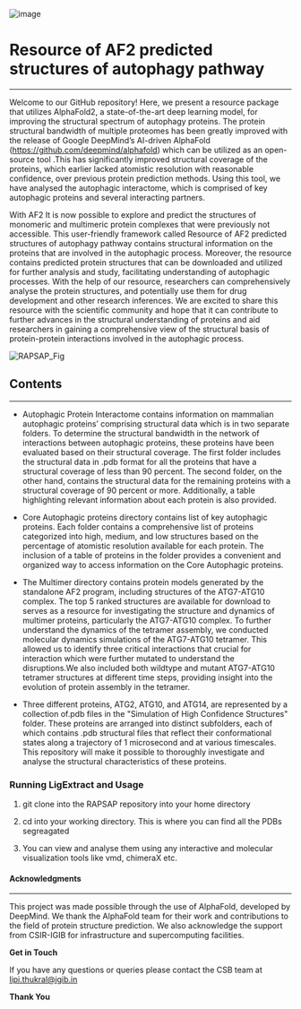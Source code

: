 ![image](https://user-images.githubusercontent.com/65184350/229837923-8815daae-fdcc-45fe-8e59-e5e78e580ed4.png)

# **Resource of AF2 predicted structures of autophagy pathway**
***
Welcome to our GitHub repository! Here, we present a resource package that utilizes AlphaFold2, a state-of-the-art deep learning model, for improving the structural spectrum of autophagy proteins. The protein structural bandwidth of multiple proteomes has been greatly improved with the release of Google DeepMind’s AI-driven AlphaFold (https://github.com/deepmind/alphafold) which can be utilized as an open-source tool .This  has significantly improved structural coverage of the proteins, which earlier lacked atomistic resolution with reasonable confidence, over previous protein prediction methods. Using this tool, we have analysed the autophagic interactome, which is comprised of key autophagic proteins and several interacting partners.

With AF2 It is now possible to explore and predict the structures of monomeric and multimeric protein complexes that were previously not accessible. 
This user-friendly framework called Resource of AF2 predicted structures of autophagy pathway contains structural information on the proteins that are involved in the autophagic process. Moreover, the resource contains predicted protein structures that can be downloaded and utilized for further analysis and study, facilitating understanding of autophagic processes. With the help of our resource, researchers can comprehensively analyse the protein structures, and potentially use them for drug development and other research inferences. We are excited to share this resource with the scientific community and hope that it can contribute to further advances in the structural understanding of proteins and aid researchers in gaining a comprehensive view of the structural basis of protein-protein interactions involved in the autophagic process.


![RAPSAP_Fig](https://user-images.githubusercontent.com/65184350/229787425-64bf8d7b-4fa6-46c0-8623-86a652d126a1.png)


## **Contents**
***
* Autophagic Protein Interactome contains information on mammalian autophagic proteins’  comprising structural data which  is in two separate folders. To determine the structural bandwidth in the network of interactions between autophagic proteins, these proteins have been evaluated based on their structural coverage. The first folder includes the structural data in .pdb format for all the proteins that have a structural coverage of less than 90 percent. The second folder, on the other hand, contains the structural data for the remaining proteins with a structural coverage of 90 percent or more. Additionally, a table highlighting relevant information about each protein is also provided.

* Core Autophagic proteins directory contains list of key autophagic proteins. Each folder contains a comprehensive list of proteins categorized into high, medium, and low structures based on the percentage of atomistic resolution available for each protein. The inclusion of a table of proteins in the folder provides a convenient and organized way to access information on the Core Autophagic proteins.

* The Multimer directory contains protein models generated by the standalone AF2 program, including structures of the ATG7-ATG10 complex. The top 5 ranked structures are available for download to serves as a resource for investigating the structure and dynamics of multimer proteins, particularly the ATG7-ATG10 complex. To further understand the dynamics of the tetramer assembly, we conducted molecular dynamics simulations of the ATG7-ATG10 tetramer. This allowed us to identify three critical interactions that crucial for interaction which were further mutated to understand the disruptions.We also included both wildtype and mutant ATG7-ATG10 tetramer structures at different time steps, providing insight into the evolution of protein assembly in the tetramer.


* Three different proteins, ATG2, ATG10, and ATG14, are represented by a collection of.pdb files in the "Simulation of High Confidence Structures" folder. These proteins are arranged into distinct subfolders, each of which contains .pdb structural files that reflect their conformational states along a trajectory of 1 microsecond and at various timescales. This repository will make it possible to thoroughly investigate and analyse the structural characteristics of these proteins.


### **Running LigExtract and Usage**

1. git clone into the RAPSAP repository into your home directory 

2. cd into your working directory. This is where you can find all the PDBs segreagated  
       
3. You  can view and analyse them using any interactive and molecular visualization tools like vmd, chimeraX etc.



#### **Acknowledgments**
***
This project was made possible through the use of AlphaFold, developed by DeepMind. We thank the AlphaFold team for their work and contributions to the field of protein structure prediction. We also acknowledge the support from CSIR-IGIB for infrastructure and supercomputing facilities.


**Get in Touch**

If you have any questions or queries please contact the CSB team at lipi.thukral@igib.in

**Thank You**
